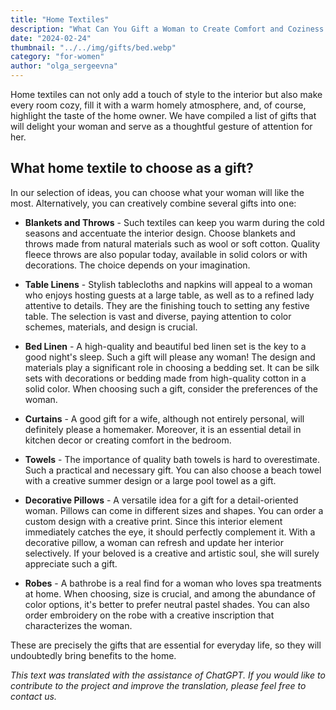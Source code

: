 ```yaml
---
title: "Home Textiles"
description: "What Can You Gift a Woman to Create Comfort and Coziness at Home"
date: "2024-02-24"
thumbnail: "../../img/gifts/bed.webp"
category: "for-women"
author: "olga_sergeevna"
---
```


Home textiles can not only add a touch of style to the interior but also make every room cozy, fill it with a warm homely atmosphere, and, of course, highlight the taste of the home owner. We have compiled a list of gifts that will delight your woman and serve as a thoughtful gesture of attention for her.

## What home textile to choose as a gift?

In our selection of ideas, you can choose what your woman will like the most. Alternatively, you can creatively combine several gifts into one:

- **Blankets and Throws** - Such textiles can keep you warm during the cold seasons and accentuate the interior design. Choose blankets and throws made from natural materials such as wool or soft cotton. Quality fleece throws are also popular today, available in solid colors or with decorations. The choice depends on your imagination.

- **Table Linens** - Stylish tablecloths and napkins will appeal to a woman who enjoys hosting guests at a large table, as well as to a refined lady attentive to details. They are the finishing touch to setting any festive table. The selection is vast and diverse, paying attention to color schemes, materials, and design is crucial.

- **Bed Linen** - A high-quality and beautiful bed linen set is the key to a good night's sleep. Such a gift will please any woman! The design and materials play a significant role in choosing a bedding set. It can be silk sets with decorations or bedding made from high-quality cotton in a solid color. When choosing such a gift, consider the preferences of the woman.

- **Curtains** - A good gift for a wife, although not entirely personal, will definitely please a homemaker. Moreover, it is an essential detail in kitchen decor or creating comfort in the bedroom.

- **Towels** - The importance of quality bath towels is hard to overestimate. Such a practical and necessary gift. You can also choose a beach towel with a creative summer design or a large pool towel as a gift.

- **Decorative Pillows** - A versatile idea for a gift for a detail-oriented woman. Pillows can come in different sizes and shapes. You can order a custom design with a creative print. Since this interior element immediately catches the eye, it should perfectly complement it. With a decorative pillow, a woman can refresh and update her interior selectively. If your beloved is a creative and artistic soul, she will surely appreciate such a gift.

- **Robes** - A bathrobe is a real find for a woman who loves spa treatments at home. When choosing, size is crucial, and among the abundance of color options, it's better to prefer neutral pastel shades. You can also order embroidery on the robe with a creative inscription that characterizes the woman.

These are precisely the gifts that are essential for everyday life, so they will undoubtedly bring benefits to the home.

*This text was translated with the assistance of ChatGPT. If you would like to contribute to the project and improve the translation, please feel free to contact us.*